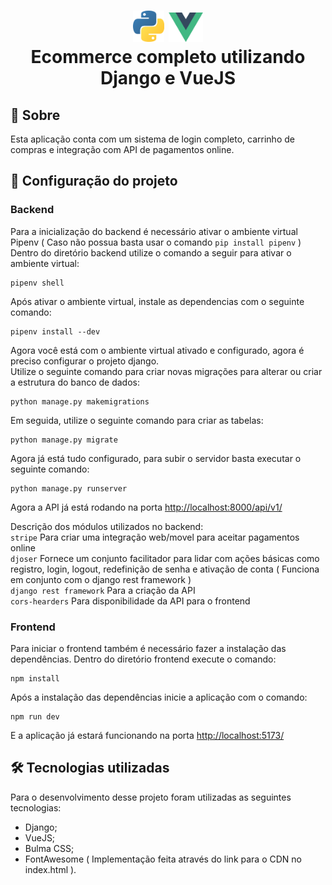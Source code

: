<h1 align="center">
 <img src="https://github.com/ipedromotta/VueJS-Flask/blob/main/frontend/src/assets/logo-python.png" width="50"> <img src="https://github.com/ipedromotta/VueJS-Flask/blob/main/frontend/src/assets/logo.png" width="55"><br>Ecommerce completo utilizando Django e VueJS
</h1>

## :page_facing_up: Sobre #
Esta aplicação conta com um sistema de login completo, carrinho de compras e integração com API de pagamentos online.

## :wrench: Configuração do projeto #
### Backend
Para a inicialização do backend é necessário ativar o ambiente virtual Pipenv ( Caso não possua basta usar o comando ```pip install pipenv``` )<br>
Dentro do diretório backend utilize o comando a seguir para ativar o ambiente virtual:
```
pipenv shell
```
Após ativar o ambiente virtual, instale as dependencias com o seguinte comando:
```
pipenv install --dev
```
Agora você está com o ambiente virtual ativado e configurado, agora é preciso configurar o projeto django.<br>
Utilize o seguinte comando para criar novas migrações para alterar ou criar a estrutura do banco de dados:
```
python manage.py makemigrations
```
Em seguida, utilize o seguinte comando para criar as tabelas:
```
python manage.py migrate
```
Agora já está tudo configurado, para subir o servidor basta executar o seguinte comando:
```
python manage.py runserver
```
Agora a API já está rodando na porta <a href="http://localhost:8000/api/v1/">http://localhost:8000/api/v1/</a><br>

Descrição dos módulos utilizados no backend: <br>
```stripe``` Para criar uma integração web/movel para aceitar pagamentos online <br>
```djoser``` Fornece um conjunto facilitador para lidar com ações básicas como registro, login, logout, redefinição de senha e ativação de conta ( Funciona em conjunto com o django rest framework ) <br>
```django rest framework``` Para a criação da API <br>
```cors-hearders``` Para disponibilidade da API para o frontend <br>

### Frontend
Para iniciar o frontend também é necessário fazer a instalação das dependências. Dentro do diretório frontend execute o comando:
```
npm install
```
Após a instalação das dependências inicie a aplicação com o comando:
```
npm run dev
```
E a aplicação já estará funcionando na porta <a href="http://localhost:5173/">http://localhost:5173/</a>


## 🛠️ Tecnologias utilizadas #

Para o desenvolvimento desse projeto foram utilizadas as seguintes tecnologias:

* Django;
* VueJS;
* Bulma CSS;
* FontAwesome ( Implementação feita através do link para o CDN no index.html ).
